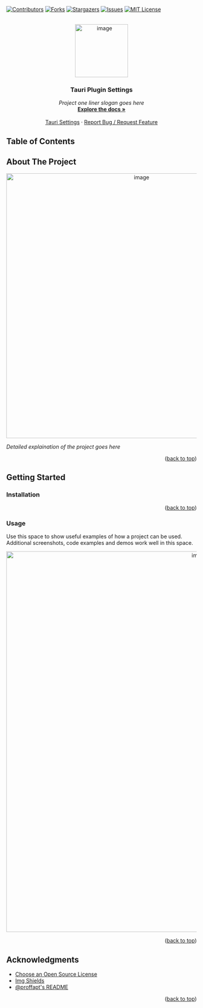 <div id="top"></div>

<!-- PROJECT SHIELDS -->
<!-- https://www.markdownguide.org/basic-syntax/#reference-style-links-->
[![Contributors][contributors-shield]][contributors-url]
[![Forks][forks-shield]][forks-url]
[![Stargazers][stars-shield]][stars-url]
[![Issues][issues-shield]][issues-url]
[![MIT License][license-shield]][license-url]

<!-- PROJECT LOGO -->
<br />
<!-- UPDATE -->
<div align="center">
  <a href="https://github.com/harshkhandeparkar/tauri-plugin-settings">
    <img width="140" alt="image" src="https://user-images.githubusercontent.com/86282911/206632284-cb260f57-c612-4ab5-b92b-2172c341ab23.png">
  </a>

  <h3 align="center">Tauri Plugin Settings</h3>

  <p align="center">
  <!-- UPDATE -->
    <i>Project one liner slogan goes here</i>
    <br />
    <a href="https://github.com/harshkhandeparkar/tauri-plugin-settings"><strong>Explore the docs »</strong></a>
    <br />
    <br />
    <a href="https://github.com/harshkhandeparkar/tauri-settings">Tauri Settings</a>
    ·
    <a href="https://github.com/harshkhandeparkar/tauri-plugin-settings/issues">Report Bug / Request Feature</a>
  </p>
</div>


<!-- TABLE OF CONTENTS -->
## Table of Contents


<!-- ABOUT THE PROJECT -->
## About The Project
<!-- UPDATE -->
<div align="center">
  <a href="https://github.com/harshkhandeparkar/tauri-plugin-settings">
    <img width="700" alt="image" src="https://user-images.githubusercontent.com/86282911/206632547-a3b34b47-e7ae-4186-a1e6-ecda7ddb38e6.png">
  </a>
</div>

_Detailed explaination of the project goes here_

<p align="right">(<a href="#top">back to top</a>)</p>

<!-- GETTING STARTED -->
## Getting Started

### Installation

<p align="right">(<a href="#top">back to top</a>)</p>


<!-- USAGE EXAMPLES -->
### Usage
Use this space to show useful examples of how a project can be used. Additional screenshots, code examples and demos work well in this space.

<div align="center">
  <a href="https://github.com/harshkhandeparkar/tauri-plugin-settings">
    <img width="1006" alt="image" src="https://user-images.githubusercontent.com/86282911/206632640-40dc440e-5ef3-4893-be48-618f2bd85f37.png">
  </a>
</div>

<p align="right">(<a href="#top">back to top</a>)</p>



<!-- ACKNOWLEDGMENTS -->
## Acknowledgments

* [Choose an Open Source License](https://choosealicense.com)
* [Img Shields](https://shields.io)
* [@proffapt's README](https://github.com/proffapt/myREADME/)

<p align="right">(<a href="#top">back to top</a>)</p>

<!-- MARKDOWN LINKS & IMAGES -->

[contributors-shield]: https://img.shields.io/github/contributors/harshkhandeparkar/tauri-plugin-settings.svg?style=for-the-badge
[contributors-url]: https://github.com/harshkhandeparkar/tauri-plugin-settings/graphs/contributors
[forks-shield]: https://img.shields.io/github/forks/harshkhandeparkar/tauri-plugin-settings.svg?style=for-the-badge
[forks-url]: https://github.com/harshkhandeparkar/tauri-plugin-settings/network/members
[stars-shield]: https://img.shields.io/github/stars/harshkhandeparkar/tauri-plugin-settings.svg?style=for-the-badge
[stars-url]: https://github.com/harshkhandeparkar/tauri-plugin-settings/stargazers
[issues-shield]: https://img.shields.io/github/issues/harshkhandeparkar/tauri-plugin-settings.svg?style=for-the-badge
[issues-url]: https://github.com/harshkhandeparkar/tauri-plugin-settings/issues
[license-shield]: https://img.shields.io/github/license/harshkhandeparkar/tauri-plugin-settings.svg?style=for-the-badge
[license-url]: https://github.com/harshkhandeparkar/tauri-plugin-settings/blob/master/LICENSE.txt